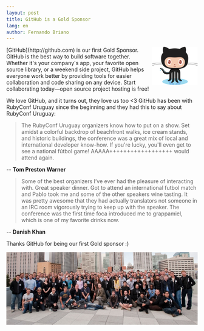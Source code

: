 ```yaml
---
layout: post
title: GitHub is a Gold Sponsor
lang: en
author: Fernando Briano
---
```


<img src="/media/img/sponsors/octocat.png" alt="Octocat" style="float: right"/>
[GitHub](http://github.com) is our first Gold Sponsor. GitHub is the best way to build software together. Whether it's your company's app, your favorite open source library, or a weekend side project, GitHub helps everyone work better by providing tools for easier collaboration and code sharing on any device. Start collaborating today—open source project hosting is free!

We love GitHub, and it turns out, they love us too <3
GitHub has been with RubyConf Uruguay since the beginning and they had this to say about RubyConf Uruguay:

> The RubyConf Uruguay organizers know how to put on a show. Set amidst a colorful backdrop of beachfront walks, ice cream stands, and historic buildings, the conference was a great mix of local and international developer know-how. If you're lucky, you'll even get to see a national fútbol game! AAAAA++++++++++++++++++ would attend again.

-- **Tom Preston Warner**

> Some of the best organizers I’ve ever had the pleasure of interacting with. Great speaker dinner. Got to attend an international futbol match and Pablo took me and some of the other speakers wine tasting. It was pretty awesome that they had actually translators not someone in an IRC room vigorously trying to keep up with the speaker. The conference was the first time foca introduced me to grappamiel, which is one of my favorite drinks now. 

-- **Danish Khan**

Thanks GitHub for being our first Gold sponsor :)
<div style="text-align: center">
  <img src="/media/img/sponsors/hubbernauts.jpg" alt="Hubbernauts"/>
</div>
